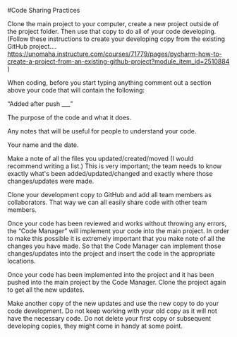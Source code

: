 #Code Sharing Practices

Clone the main project to your computer, create a new project outside of the project folder. Then use that copy to do all of your code developing. (Follow these instructions to create your developing copy from the existing GitHub project.... https://unomaha.instructure.com/courses/71779/pages/pycharm-how-to-create-a-project-from-an-existing-github-project?module_item_id=2510884 )

When coding, before you start typing anything comment out a section above your code that will contain the following:

“Added after push ___”

The purpose of the code and what it does.

Any notes that will be useful for people to understand your code.

Your name and the date.

Make a note of all the files you updated/created/moved (I would recommend writing a list.) This is very important; the team needs to know exactly what's been added/updated/changed and exactly where those changes/updates were made.

Clone your development copy to GitHub and add all team members as collaborators. That way we can all easily share code with other team members.

Once your code has been reviewed and works without throwing any errors, the “Code Manager” will implement your code into the main project. In order to make this possible it is extremely important that you make note of all the changes you have made. So that the Code Manager can implement those changes/updates into the project and insert the code in the appropriate locations.

Once your code has been implemented into the project and it has been pushed into the main project by the Code Manager. Clone the project again to get all the new updates.

Make another copy of the new updates and use the new copy to do your code development. Do not keep working with your old copy as it will not have the necessary code. Do not delete your first copy or subsequent developing copies, they might come in handy at some point.
